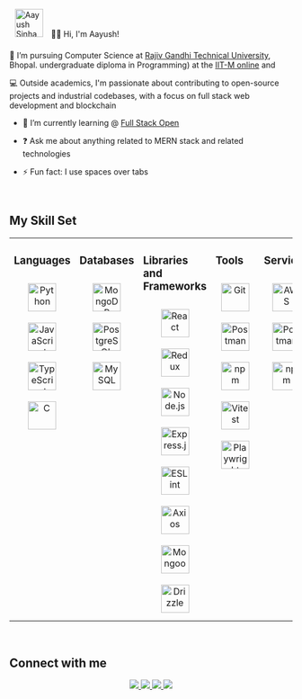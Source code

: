 
  

### <div align="center">
<img style="margin: 10px" src="https://pbs.twimg.com/profile_images/1655638854060130304/X5t3GrJ__400x400.jpg" alt="Aayush Sinha dp" height="50" />
👋🏼 Hi, I'm Aayush!

📖 I’m pursuing Computer Science at [Rajiv Gandhi Technical University](https://www.rgpv.ac.in/), Bhopal. undergraduate diploma in Programming) at the [IIT-M online](https://study.iitm.ac.in/diploma/) and 

💻 Outside academics, I'm passionate about contributing to open-source projects and industrial codebases, with a focus on full stack web development and blockchain</div>  
  

- 🔭 I’m currently learning @ [Full Stack Open](https://fullstackopen.com/en/)  
  

- ❓ Ask me about anything related to MERN stack and related technologies  
  

- ⚡ Fun fact: I use spaces over tabs  
  

<br/>  


## My Skill Set  
<table><tr><td valign="top" width="33%">



### Languages  
<div align="center">  
<a href="https://www.python.org/" target="_blank"><img style="margin: 10px" src="https://profilinator.rishav.dev/skills-assets/python-original.svg" alt="Python" height="50" /></a>  
<a href="https://www.javascript.com/" target="_blank"><img style="margin: 10px" src="https://profilinator.rishav.dev/skills-assets/javascript-original.svg" alt="JavaScript" height="50" /></a>  
<a href="https://www.typescriptlang.org/" target="_blank"><img style="margin: 10px" src="https://profilinator.rishav.dev/skills-assets/typescript-original.svg" alt="TypeScript" height="50" /></a>  
<a href="https://www.cprogramming.com/" target="_blank"><img style="margin: 10px" src="https://profilinator.rishav.dev/skills-assets/c-original.svg" alt="C" height="50" /></a>  
</div>

</td><td valign="top" width="33%">



### Databases  
<div align="center">  
<a href="https://www.mongodb.com/" target="_blank"><img style="margin: 10px" src="https://profilinator.rishav.dev/skills-assets/mongodb-original-wordmark.svg" alt="MongoDB" height="50" /></a>  
<a href="https://www.postgresql.org/" target="_blank"><img style="margin: 10px" src="https://profilinator.rishav.dev/skills-assets/postgresql-original-wordmark.svg" alt="PostgreSQL" height="50" /></a>  
<a href="https://www.mysql.com/" target="_blank"><img style="margin: 10px" src="https://profilinator.rishav.dev/skills-assets/mysql-original-wordmark.svg" alt="MySQL" height="50" /></a>  
</div>

</td><td valign="top" width="33%">



### Libraries and Frameworks
<div align="center">  
<a href="https://reactjs.org/" target="_blank"><img style="margin: 10px" src="https://cdn.jsdelivr.net/gh/devicons/devicon@latest/icons/react/react-original.svg" alt="React" height="50" /></a>  
<a href="https://redux.js.org/" target="_blank"><img style="margin: 10px" src="https://cdn.jsdelivr.net/gh/devicons/devicon@latest/icons/redux/redux-original.svg" alt="Redux" height="50" /></a>  
<a href="https://nodejs.org/" target="_blank"><img style="margin: 10px" src="https://cdn.jsdelivr.net/gh/devicons/devicon@latest/icons/nodejs/nodejs-plain-wordmark.svg" alt="Node.js" height="50" /></a>  
<a href="https://expressjs.com/" target="_blank"><img style="margin: 10px" src="https://pbs.twimg.com/profile_images/1212161876450086912/ruL7qZEl_400x400.jpg" alt="Express.js" height="50" /></a>  
<a href="https://eslint.org/" target="_blank"><img style="margin: 10px" src="https://cdn.jsdelivr.net/gh/devicons/devicon@latest/icons/eslint/eslint-plain-wordmark.svg" alt="ESLint" height="50" /></a> 
<a href="https://axios-http.com/" target="_blank"><img style="margin: 10px" src="https://cdn.jsdelivr.net/gh/devicons/devicon@latest/icons/axios/axios-plain-wordmark.svg" alt="Axios" height="50" /></a> 
<a href="https://mongoosejs.com/" target="_blank"><img style="margin: 10px" src="https://cdn.jsdelivr.net/gh/devicons/devicon@latest/icons/mongoose/mongoose-original.svg" alt="Mongoose" height="50" /></a> 
<a href="https://orm.drizzle.team/ target="_blank"><img style="margin: 10px" src="https://pbs.twimg.com/profile_images/1767809210060877824/mAtEmNk0_400x400.jpg" alt="Drizzle" height="50" /></a> 
</div>

</td><td valign="top" width="33%">

### Tools
<div align="center">  
<a href="https://git-scm.com/" target="_blank"><img style="margin: 10px" src="https://cdn.jsdelivr.net/gh/devicons/devicon@latest/icons/git/git-original.svg" alt="Git" height="50" /></a>  
<a href="https://www.postman.com/" target="_blank"><img style="margin: 10px" src="https://cdn.jsdelivr.net/gh/devicons/devicon@latest/icons/postman/postman-original.svg" alt="Postman" height="50" /></a> 
<a href="https://www.npmjs.com/" target="_blank"><img style="margin: 10px" src="https://cdn.jsdelivr.net/gh/devicons/devicon@latest/icons/npm/npm-original-wordmark.svg" alt="npm" height="50" /></a> 
<a href="https://vitest.dev/" target="_blank"><img style="margin: 10px" src="https://cdn.jsdelivr.net/gh/devicons/devicon@latest/icons/vitest/vitest-original.svg" alt="Vitest" height="50" /></a> 
<a href="https://playwright.dev/" target="_blank"><img style="margin: 10px" src="https://cdn.jsdelivr.net/gh/devicons/devicon@latest/icons/playwright/playwright-original.svg" alt="Playwright" height="50" /></a> 
</div>


</td><td valign="top" width="33%">

### Services
<div align="center">  
<a href="https://aws.amazon.com/free/?sc_channel=ps" target="_blank"><img style="margin: 10px" src="https://pbs.twimg.com/profile_images/1887523429068242944/MdPCt0aQ_400x400.png" alt="AWS" height="50" /></a>  
<a href="https://fly.io/" target="_blank"><img style="margin: 10px" src="https://pbs.twimg.com/profile_images/1367537387287543809/TS2qpckj_400x400.jpg" alt="Postman" height="50" /></a> 
<a href="https://render.com/" target="_blank"><img style="margin: 10px" src="https://pbs.twimg.com/profile_images/1735429515541938176/zOO1N7Su_400x400.jpg" alt="npm" height="50" /></a> 
</div>


</td>


</tr></table>  

<br/>  


## Connect with me  
<div align="center">
<a href="https://github.com/aayushsinha0706" target="_blank">
<img src=https://img.shields.io/badge/GitHub-%23121011.svg?logo=github&logoColor=white />
</a>
<a href="https://linkedin.com/in/aayush-sinha-07bb631a4" target="_blank">
<img src=https://custom-icon-badges.demolab.com/badge/LinkedIn-0A66C2?logo=linkedin-white&logoColor=fff />
</a>
<a href="https://x.com/aayushsinha0706" target="_blank">
<img src=https://img.shields.io/badge/X-%23000000.svg?logo=X&logoColor=white />
</a>
<a href="https://instagram.com/aayushsinha0706" target="_blank">
<img src=https://img.shields.io/badge/Instagram-%23E4405F.svg?logo=Instagram&logoColor=white />
</a>  
</div>  
